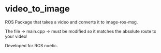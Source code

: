 # video_to_image
ROS Package that takes a video and converts it to image-ros-msg.

The file -> main.cpp -> must be modified so it matches the absolute route to your video!

Developed for ROS noetic.
